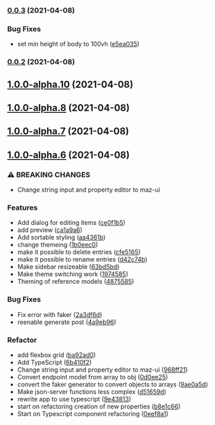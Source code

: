 ### [0.0.3](https://github.com/simoneldevig/json-gui/compare/0.0.2...0.0.3) (2021-04-08)


### Bug Fixes

* set min height of body to 100vh ([e5ea035](https://github.com/simoneldevig/json-gui/commit/e5ea035714b82b183aa5cbf3cc497d413cbf6927))

### [0.0.2](https://github.com/simoneldevig/json-gui/compare/1.0.0-alpha.10...0.0.2) (2021-04-08)

## [1.0.0-alpha.10](https://github.com/simoneldevig/json-gui/compare/1.0.0-alpha.10...0.0.2) (2021-04-08)

## [1.0.0-alpha.8](https://github.com/simoneldevig/json-gui/compare/1.0.0-alpha.10...0.0.2) (2021-04-08)

## [1.0.0-alpha.7](https://github.com/simoneldevig/json-gui/compare/1.0.0-alpha.10...0.0.2) (2021-04-08)

## [1.0.0-alpha.6](https://github.com/simoneldevig/json-gui/compare/1.0.0-alpha.10...0.0.2) (2021-04-08)


### ⚠ BREAKING CHANGES

* Change string input and property editor to maz-ui

### Features

* Add dialog for editing items ([ce0f1b5](https://github.com/simoneldevig/json-gui/commit/ce0f1b5042c5ece76cdaf46e157d426d3b38ff7e))
* add preview ([ca1a9a6](https://github.com/simoneldevig/json-gui/commit/ca1a9a60e8490b98a7fd58e089db896c10bf6120))
* Add sortable styling ([aa4361b](https://github.com/simoneldevig/json-gui/commit/aa4361b66fab080c3c86035ccfeec95f6d68102d))
* change themeing ([1b0eec0](https://github.com/simoneldevig/json-gui/commit/1b0eec02d7ad76e4fffdcfadaf9b9c506399f71f))
* make it possible to delete entries ([cfe5165](https://github.com/simoneldevig/json-gui/commit/cfe516545b1df84fbd629d463bf28a1157845cb2))
* make it possible to rename entries ([d42c74b](https://github.com/simoneldevig/json-gui/commit/d42c74b105f1f7b9e12b030bffc267ce81d61fc5))
* Make sidebar resizeable ([63bd5bd](https://github.com/simoneldevig/json-gui/commit/63bd5bd0e18ffeb1d167e4a36c635d650d59981d))
* Make theme switching work ([1974585](https://github.com/simoneldevig/json-gui/commit/1974585ef45ed3103fa91e582f2c487150e83ef2))
* Theming of reference models ([4875585](https://github.com/simoneldevig/json-gui/commit/4875585294b415f2db0e51a14c8adbcc8096a226))


### Bug Fixes

* Fix error with faker ([2a3df6d](https://github.com/simoneldevig/json-gui/commit/2a3df6d6c407e315ee9f489eab370d736ff4ec88))
* reenable generate post ([4a9eb96](https://github.com/simoneldevig/json-gui/commit/4a9eb960b70fcba83ea7e5a09e938278507a4baa))


### Refactor

* add flexbox grid ([ba92ad0](https://github.com/simoneldevig/json-gui/commit/ba92ad0ca7d59e512ee0d758d90e88743c473f2b))
* Add TypeScript ([6b410f2](https://github.com/simoneldevig/json-gui/commit/6b410f2b3e897d7f61ff2e75b9e0934764d1db97))
* Change string input and property editor to maz-ui ([968ff21](https://github.com/simoneldevig/json-gui/commit/968ff21a3d8d9dab86ed883f7ff013bde54e1cd2))
* Convert endpoint model from array to obj ([0d0ee25](https://github.com/simoneldevig/json-gui/commit/0d0ee251a82e290fb02f6f01bd0763a39c0918c6))
* convert the faker generator to convert objects to arrays ([9ae0a5d](https://github.com/simoneldevig/json-gui/commit/9ae0a5d945b70e0d81087e5224d78c96641a20e7))
* Make json-server functions less complex ([d51659d](https://github.com/simoneldevig/json-gui/commit/d51659d3c0eaba2a206aad23b38655a4638f6287))
* rewrite app to use typescript ([9e43813](https://github.com/simoneldevig/json-gui/commit/9e43813222b6d596ff9891796501bfda0fed3d75))
* start on refactoring creation of new properties ([b8e1c66](https://github.com/simoneldevig/json-gui/commit/b8e1c66e7cb86252024d08d07a71e5a53b2b297f))
* Start on Typescript component refactoring ([0eef8a1](https://github.com/simoneldevig/json-gui/commit/0eef8a17ca7f168dfab872dff07133c7d0a199cd))

